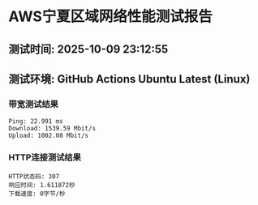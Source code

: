 # AWS宁夏区域网络性能测试报告
## 测试时间: 2025-10-09 23:12:55
## 测试环境: GitHub Actions Ubuntu Latest (Linux)

### 带宽测试结果
```
Ping: 22.991 ms
Download: 1539.59 Mbit/s
Upload: 1002.08 Mbit/s
```

### HTTP连接测试结果
```
HTTP状态码: 307
响应时间: 1.611872秒
下载速度: 0字节/秒
```

